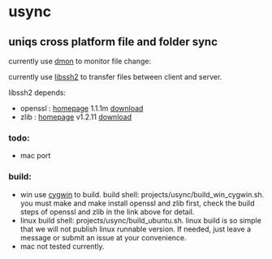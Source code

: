 # usync
## uniqs cross platform file and folder sync

currently use [dmon](https://github.com/septag/dmon) to monitor file change:

currently use [libssh2](https://github.com/libssh2/libssh2) to transfer files between client and server.

libssh2 depends:
* openssl : [homepage](https://github.com/openssl/openssl) 1.1.1m [download](https://github.com/openssl/openssl/releases/tag/OpenSSL_1_1_1m)
* zlib : [homepage](https://github.com/madler/zlib) v1.2.11 [download](https://github.com/madler/zlib/releases/tag/v1.2.11)

### todo:
* mac port

### build:
* win use [cygwin](https://www.cygwin.com/) to build. build shell: projects/usync/build_win_cygwin.sh. you must make and make install openssl and zlib first, check the build steps of openssl and zlib in the link above for detail.
* linux build shell: projects/usync/build_ubuntu.sh. linux build is so simple that we will not publish linux runnable version. If needed, just leave a message or submit an issue at your convenience.
* mac not tested currently.

